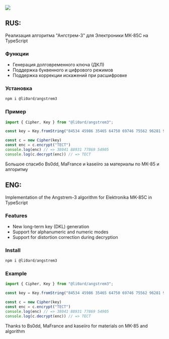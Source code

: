 ![](https://mk.bs0dd.net/mk85c/mk85cf.jpg)

## RUS:

Реализация алгоритма "Ангстрем-3" для Электроники МК-85С на TypeScript

### Функции
- Генерация долговременного ключа (ДКЛ)
- Поддержка буквенного и цифрового режимов
- Поддержка коррекции искажений при расшифровке 

### Установка
```bash
npm i @li0ard/angstrem3
```

### Пример
```ts
import { Cipher, Key } from "@li0ard/angstrem3";

const key = Key.fromString("84534 45986 35465 64750 69746 75562 96281 96471 16889 77629 94879 96394 73073 45415 29900 39356 54944 10712 85757 23266 32131 18232");

const c = new Cipher(key)
const enc = c.encrypt("ТЕСТ")
console.log(enc) // => 38041 88931 77869 54905
console.log(c.decrypt(enc)) // => ТЕСТ
```

Большое спасибо Bs0dd, MaFrance и kaseiiro за материалы по МК-85 и алгоритму

## ENG:

Implementation of the Angstrem-3 algorithm for Elektronika MK-85C in TypeScript

### Features
- New long-term key (DKL) generation
- Support for alphanumeric and numeric modes
- Support for distortion correction during decryption

### Install
```bash
npm i @li0ard/angstrem3
```

### Example
```ts
import { Cipher, Key } from "@li0ard/angstrem3";

const key = Key.fromString("84534 45986 35465 64750 69746 75562 96281 96471 16889 77629 94879 96394 73073 45415 29900 39356 54944 10712 85757 23266 32131 18232");

const c = new Cipher(key)
const enc = c.encrypt("ТЕСТ")
console.log(enc) // => 38041 88931 77869 54905
console.log(c.decrypt(enc)) // => ТЕСТ
```

Thanks to Bs0dd, MaFrance and kaseiiro for materials on MK-85 and algorithm